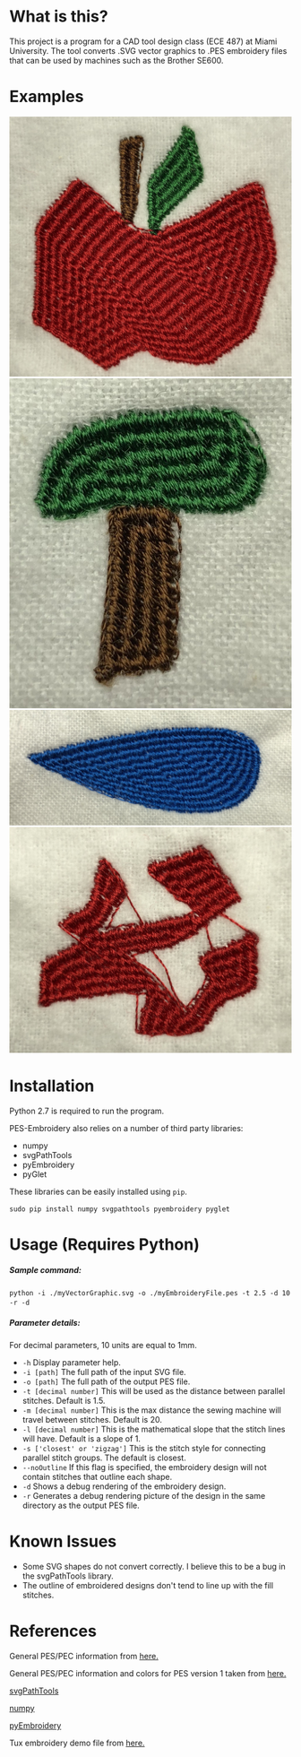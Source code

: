 # What is this?

This project is a program for a CAD tool design class (ECE 487) at Miami University. The tool converts .SVG vector graphics to .PES embroidery files that can be used by machines such as the Brother SE600.

# Examples

![Apple](https://github.com/Reenforcements/PES-Embroidery/blob/master/DATA/Results/apple.JPG?raw=true)
![Tree](https://github.com/Reenforcements/PES-Embroidery/blob/master/DATA/Results/tree.JPG?raw=true)
![Droplet](https://github.com/Reenforcements/PES-Embroidery/blob/master/DATA/Results/droplet.JPG?raw=true)
![Zigzag](https://github.com/Reenforcements/PES-Embroidery/blob/master/DATA/Results/zigzag.JPG?raw=true)

# Installation

Python 2.7 is required to run the program.

PES-Embroidery also relies on a number of third party libraries:

- numpy
- svgPathTools
- pyEmbroidery
- pyGlet

These libraries can be easily installed using `pip`.

```
sudo pip install numpy svgpathtools pyembroidery pyglet
```

# Usage (Requires Python)

##### Sample command:
`python -i ./myVectorGraphic.svg -o ./myEmbroideryFile.pes -t 2.5 -d 10 -r -d`

##### Parameter details:

For decimal parameters, 10 units are equal to 1mm.

- `-h` Display parameter help.
- `-i [path]` The full path of the input SVG file.
- `-o [path]` The full path of the output PES file.
- `-t [decimal number]` This will be used as the distance between parallel stitches. Default is 1.5.
- `-m [decimal number]` This is the max distance the sewing machine will travel between stitches. Default is 20.
- `-l [decimal number]` This is the mathematical slope that the stitch lines will have. Default is a slope of 1.
- `-s ['closest' or 'zigzag']` This is the stitch style for connecting parallel stitch groups. The default is closest.
- `--noOutline` If this flag is specified, the embroidery design will not contain stitches that outline each shape.
- `-d` Shows a debug rendering of the embroidery design.
- `-r` Generates a debug rendering picture of the design in the same directory as the output PES file.

# Known Issues

- Some SVG shapes do not convert correctly. I believe this to be a bug in the svgPathTools library.
- The outline of embroidered designs don't tend to line up with the fill stitches.

# References

General PES/PEC information from [here.](https://github.com/frno7/libpes/wiki/PES-format)

General PES/PEC information and colors for PES version 1 taken from [here.](https://edutechwiki.unige.ch/en/Embroidery_format_PEC#Stitch)

[svgPathTools](https://pypi.org/project/svgpathtools/)

[numpy](https://pypi.org/project/numpy/)

[pyEmbroidery](https://pypi.org/project/pyembroidery/)

Tux embroidery demo file from [here.](https://github.com/t2b/embroidery)
